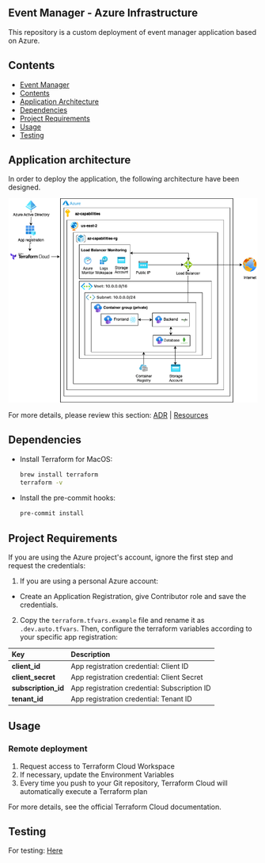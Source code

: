 ## Event Manager - Azure Infrastructure

This repository is a custom deployment of event manager application based on Azure.

## Contents
- [Event Manager](#event-manager---azure-infrastructure)
- [Contents](#contents)
- [Application Architecture](#application-architecture)
- [Dependencies](#dependencies)
- [Project Requirements](#project-requirements)
- [Usage](#usage)
- [Testing](#testing)

## Application architecture
In order to deploy the application, the following architecture have been designed. 

![Azure architecture](./docs/ADR/v3.0/azure_architecture_3.drawio.png)

For more details, please review this section: [ADR](./docs/ADR.md) | [Resources](./docs/README-tech.md)

## Dependencies
- Install Terraform for MacOS:
  ```bash
  brew install terraform
  terraform -v
  ```
- Install the pre-commit hooks:
  ```bash
  pre-commit install
  ```
  
## Project Requirements
If you are using the Azure project's account, ignore the first step and request the credentials:
1. If you are using a personal Azure account:
  - Create an Application Registration, give Contributor role and save the credentials. 
2. Copy the `terraform.tfvars.example` file and rename it as `.dev.auto.tfvars`. Then, configure the terraform variables according to your specific app registration:

| Key                       | Description                                               |
| :-------------------------| :-------------------------------------------------------- |
| **client_id**             | App registration credential: Client ID                    |
| **client_secret**         | App registration credential: Client Secret                |
| **subscription_id**       | App registration credential: Subscription ID              |
| **tenant_id**             | App registration credential: Tenant ID                    |

## Usage

### Remote deployment
1. Request access to Terraform Cloud Workspace
2. If necessary, update the Environment Variables
3. Every time you push to your Git repository, Terraform Cloud will automatically execute a Terraform plan

For more details, see the official Terraform Cloud documentation.

## Testing

For testing: [Here](./testing.md)